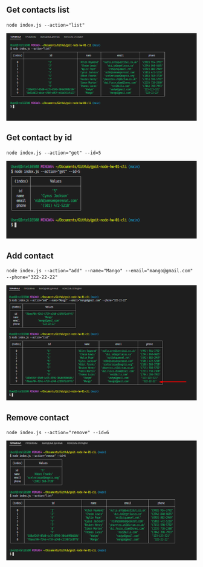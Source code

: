 ## Get contacts list

`node index.js --action="list"`

![GitHub actions settings](./assets/list.png)

## Get contact by id

`node index.js --action="get" --id=5`

![GitHub actions settings](./assets/getContactById.png)

## Add contact

`node index.js --action="add" --name="Mango" --email="mango@gmail.com" --phone="322-22-22"`

![GitHub actions settings](./assets/add.png)

## Remove contact

`node index.js --action="remove" --id=6`

![GitHub actions settings](./assets/remove.png)
